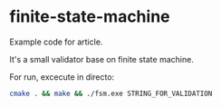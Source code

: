 # finite-state-machine
Example code for article.

It's a small validator base on finite state machine.

For run, excecute in directo:
```sh
cmake . && make && ./fsm.exe STRING_FOR_VALIDATION
```